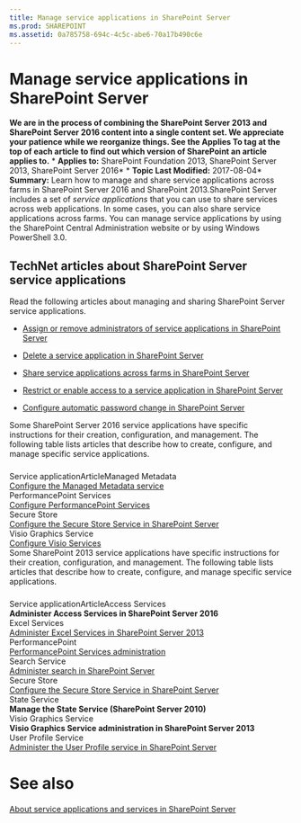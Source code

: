 ```yaml
---
title: Manage service applications in SharePoint Server
ms.prod: SHAREPOINT
ms.assetid: 0a785758-694c-4c5c-abe6-70a17b490c6e
---
```



# Manage service applications in SharePoint Server
 **We are in the process of combining the SharePoint Server 2013 and SharePoint Server 2016 content into a single content set. We appreciate your patience while we reorganize things. See the Applies To tag at the top of each article to find out which version of SharePoint an article applies to.** * **Applies to:** SharePoint Foundation 2013, SharePoint Server 2013, SharePoint Server 2016*  * **Topic Last Modified:** 2017-08-04* **Summary:** Learn how to manage and share service applications across farms in SharePoint Server 2016 and SharePoint 2013.SharePoint Server includes a set of  *service applications*  that you can use to share services across web applications. In some cases, you can also share service applications across farms. You can manage service applications by using the SharePoint Central Administration website or by using Windows PowerShell 3.0.
## TechNet articles about SharePoint Server service applications

Read the following articles about managing and sharing SharePoint Server service applications.
-  [Assign or remove administrators of service applications in SharePoint Server](html/assign-or-remove-administrators-of-service-applications-in-sharepoint-server.md)
    
  
-  [Delete a service application in SharePoint Server](html/delete-a-service-application-in-sharepoint-server.md)
    
  
-  [Share service applications across farms in SharePoint Server](html/share-service-applications-across-farms-in-sharepoint-server.md)
    
  
-  [Restrict or enable access to a service application in SharePoint Server](html/restrict-or-enable-access-to-a-service-application-in-sharepoint-server.md)
    
  
-  [Configure automatic password change in SharePoint Server](html/configure-automatic-password-change-in-sharepoint-server.md)
    
  
Some SharePoint Server 2016 service applications have specific instructions for their creation, configuration, and management. The following table lists articles that describe how to create, configure, and manage specific service applications.
### 

Service applicationArticleManaged Metadata  <br/>  [Configure the Managed Metadata service](html/configure-the-managed-metadata-service.md) <br/> PerformancePoint Services  <br/>  [Configure PerformancePoint Services](html/configure-performancepoint-services.md) <br/> Secure Store  <br/>  [Configure the Secure Store Service in SharePoint Server](html/configure-the-secure-store-service-in-sharepoint-server.md) <br/> Visio Graphics Service  <br/>  [Configure Visio Services](html/configure-visio-services.md) <br/> Some SharePoint 2013 service applications have specific instructions for their creation, configuration, and management. The following table lists articles that describe how to create, configure, and manage specific service applications.
### 

Service applicationArticleAccess Services  <br/> **Administer Access Services in SharePoint Server 2016** <br/> Excel Services  <br/>  [Administer Excel Services in SharePoint Server 2013](html/administer-excel-services-in-sharepoint-server-2013.md) <br/> PerformancePoint  <br/>  [PerformancePoint Services administration](html/performancepoint-services-administration.md) <br/> Search Service  <br/>  [Administer search in SharePoint Server](html/administer-search-in-sharepoint-server.md) <br/> Secure Store  <br/>  [Configure the Secure Store Service in SharePoint Server](html/configure-the-secure-store-service-in-sharepoint-server.md) <br/> State Service  <br/> **Manage the State Service (SharePoint Server 2010)** <br/> Visio Graphics Service  <br/> **Visio Graphics Service administration in SharePoint Server 2013** <br/> User Profile Service  <br/>  [Administer the User Profile service in SharePoint Server](html/administer-the-user-profile-service-in-sharepoint-server.md) <br/> 
# See also

#### 

 [About service applications and services in SharePoint Server](html/about-service-applications-and-services-in-sharepoint-server.md)
  
    
    

  
    
    

